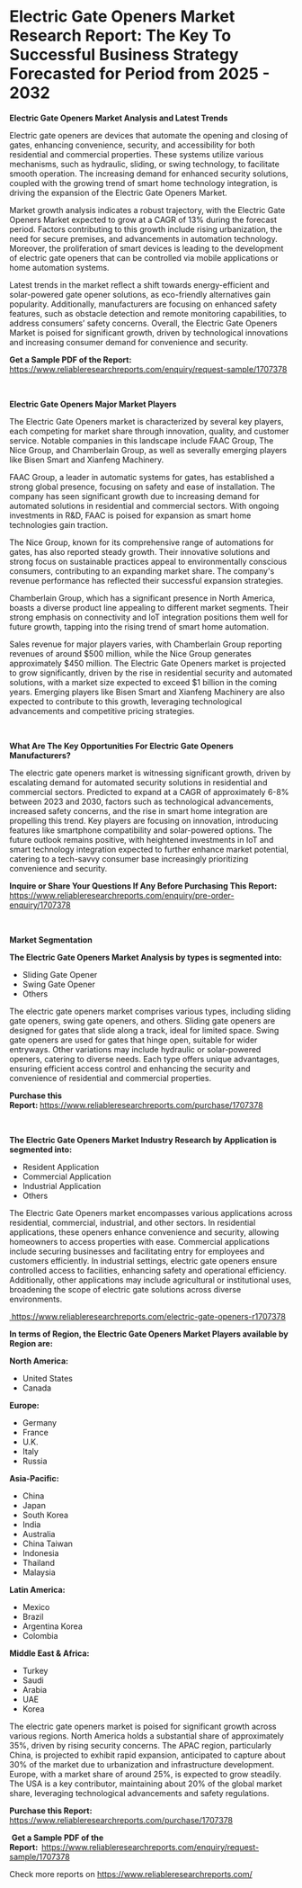 <p><h1>Electric Gate Openers Market Research Report: The Key To Successful Business Strategy Forecasted for Period from 2025 - 2032</h1></p><p><strong>Electric Gate Openers Market Analysis and Latest Trends</strong></p>
<p><p>Electric gate openers are devices that automate the opening and closing of gates, enhancing convenience, security, and accessibility for both residential and commercial properties. These systems utilize various mechanisms, such as hydraulic, sliding, or swing technology, to facilitate smooth operation. The increasing demand for enhanced security solutions, coupled with the growing trend of smart home technology integration, is driving the expansion of the Electric Gate Openers Market.</p><p>Market growth analysis indicates a robust trajectory, with the Electric Gate Openers Market expected to grow at a CAGR of 13% during the forecast period. Factors contributing to this growth include rising urbanization, the need for secure premises, and advancements in automation technology. Moreover, the proliferation of smart devices is leading to the development of electric gate openers that can be controlled via mobile applications or home automation systems.</p><p>Latest trends in the market reflect a shift towards energy-efficient and solar-powered gate opener solutions, as eco-friendly alternatives gain popularity. Additionally, manufacturers are focusing on enhanced safety features, such as obstacle detection and remote monitoring capabilities, to address consumers’ safety concerns. Overall, the Electric Gate Openers Market is poised for significant growth, driven by technological innovations and increasing consumer demand for convenience and security.</p></p>
<p><strong>Get a Sample PDF of the Report:&nbsp;</strong> <a href="https://www.reliableresearchreports.com/enquiry/request-sample/1707378?utm_campaign=31&utm_medium=2&utm_source=Github&utm_content=ia&utm_term=10042025&utm_id=electric-gate-openers">https://www.reliableresearchreports.com/enquiry/request-sample/1707378</a></p>
<p>&nbsp;</p>
<p><strong>Electric Gate Openers Major Market Players</strong></p>
<p><p>The Electric Gate Openers market is characterized by several key players, each competing for market share through innovation, quality, and customer service. Notable companies in this landscape include FAAC Group, The Nice Group, and Chamberlain Group, as well as severally emerging players like Bisen Smart and Xianfeng Machinery.</p><p>FAAC Group, a leader in automatic systems for gates, has established a strong global presence, focusing on safety and ease of installation. The company has seen significant growth due to increasing demand for automated solutions in residential and commercial sectors. With ongoing investments in R&D, FAAC is poised for expansion as smart home technologies gain traction.</p><p>The Nice Group, known for its comprehensive range of automations for gates, has also reported steady growth. Their innovative solutions and strong focus on sustainable practices appeal to environmentally conscious consumers, contributing to an expanding market share. The company's revenue performance has reflected their successful expansion strategies.</p><p>Chamberlain Group, which has a significant presence in North America, boasts a diverse product line appealing to different market segments. Their strong emphasis on connectivity and IoT integration positions them well for future growth, tapping into the rising trend of smart home automation.</p><p>Sales revenue for major players varies, with Chamberlain Group reporting revenues of around $500 million, while the Nice Group generates approximately $450 million. The Electric Gate Openers market is projected to grow significantly, driven by the rise in residential security and automated solutions, with a market size expected to exceed $1 billion in the coming years. Emerging players like Bisen Smart and Xianfeng Machinery are also expected to contribute to this growth, leveraging technological advancements and competitive pricing strategies.</p></p>
<p>&nbsp;</p>
<p><strong>What Are The Key Opportunities For Electric Gate Openers Manufacturers?</strong></p>
<p><p>The electric gate openers market is witnessing significant growth, driven by escalating demand for automated security solutions in residential and commercial sectors. Predicted to expand at a CAGR of approximately 6-8% between 2023 and 2030, factors such as technological advancements, increased safety concerns, and the rise in smart home integration are propelling this trend. Key players are focusing on innovation, introducing features like smartphone compatibility and solar-powered options. The future outlook remains positive, with heightened investments in IoT and smart technology integration expected to further enhance market potential, catering to a tech-savvy consumer base increasingly prioritizing convenience and security.</p></p>
<p><strong>Inquire or Share Your Questions If Any Before Purchasing This Report:</strong> <a href="https://www.reliableresearchreports.com/enquiry/pre-order-enquiry/1707378?utm_campaign=31&utm_medium=2&utm_source=Github&utm_content=ia&utm_term=10042025&utm_id=electric-gate-openers">https://www.reliableresearchreports.com/enquiry/pre-order-enquiry/1707378</a></p>
<p>&nbsp;</p>
<p><strong>Market Segmentation</strong></p>
<p><strong>The Electric Gate Openers Market Analysis by types is segmented into:</strong></p>
<p><ul><li>Sliding Gate Opener</li><li>Swing Gate Opener</li><li>Others</li></ul></p>
<p><p>The electric gate openers market comprises various types, including sliding gate openers, swing gate openers, and others. Sliding gate openers are designed for gates that slide along a track, ideal for limited space. Swing gate openers are used for gates that hinge open, suitable for wider entryways. Other variations may include hydraulic or solar-powered openers, catering to diverse needs. Each type offers unique advantages, ensuring efficient access control and enhancing the security and convenience of residential and commercial properties.</p></p>
<p><strong>Purchase this Report:&nbsp;</strong><a href="https://www.reliableresearchreports.com/purchase/1707378?utm_campaign=31&utm_medium=2&utm_source=Github&utm_content=ia&utm_term=10042025&utm_id=electric-gate-openers">https://www.reliableresearchreports.com/purchase/1707378</a></p>
<p>&nbsp;</p>
<p><strong>The Electric Gate Openers Market Industry Research by Application is segmented into:</strong></p>
<p><ul><li>Resident Application</li><li>Commercial Application</li><li>Industrial Application</li><li>Others</li></ul></p>
<p><p>The Electric Gate Openers market encompasses various applications across residential, commercial, industrial, and other sectors. In residential applications, these openers enhance convenience and security, allowing homeowners to access properties with ease. Commercial applications include securing businesses and facilitating entry for employees and customers efficiently. In industrial settings, electric gate openers ensure controlled access to facilities, enhancing safety and operational efficiency. Additionally, other applications may include agricultural or institutional uses, broadening the scope of electric gate solutions across diverse environments.</p></p>
<p><a href="https://www.reliableresearchreports.com/electric-gate-openers-r1707378?utm_campaign=31&utm_medium=2&utm_source=Github&utm_content=ia&utm_term=10042025&utm_id=electric-gate-openers">&nbsp;https://www.reliableresearchreports.com/electric-gate-openers-r1707378</a></p>
<p><strong>In terms of Region, the Electric Gate Openers Market Players available by Region are:</strong></p>
<p>
    <p> <strong> North America: </strong>
        <ul>
            <li>United States</li>
            <li>Canada</li>
        </ul>
        </p> 
    <p> <strong> Europe: </strong>
        <ul>
            <li>Germany</li>
            <li>France</li>
            <li>U.K.</li>
            <li>Italy</li>
            <li>Russia</li>
        </ul>
        </p> 
    <p> <strong> Asia-Pacific: </strong>
        <ul>
            <li>China</li>
            <li>Japan</li>
            <li>South Korea</li>
            <li>India</li>
            <li>Australia</li>
            <li>China Taiwan</li>
            <li>Indonesia</li>
            <li>Thailand</li>
            <li>Malaysia</li>
        </ul>
        </p> 
    <p> <strong> Latin America: </strong>
        <ul>
            <li>Mexico</li>
            <li>Brazil</li>
            <li>Argentina Korea</li>
            <li>Colombia</li>
        </ul>
        </p> 
    <p> <strong> Middle East & Africa: </strong>
        <ul>
            <li>Turkey</li>
            <li>Saudi</li>
            <li>Arabia</li>
            <li>UAE</li>
            <li>Korea</li>
        </ul>
    </p>
    </p>
<p><p>The electric gate openers market is poised for significant growth across various regions. North America holds a substantial share of approximately 35%, driven by rising security concerns. The APAC region, particularly China, is projected to exhibit rapid expansion, anticipated to capture about 30% of the market due to urbanization and infrastructure development. Europe, with a market share of around 25%, is expected to grow steadily. The USA is a key contributor, maintaining about 20% of the global market share, leveraging technological advancements and safety regulations.</p></p>
<p><strong>Purchase this Report: </strong><a href="https://www.reliableresearchreports.com/purchase/1707378?utm_campaign=31&utm_medium=2&utm_source=Github&utm_content=ia&utm_term=10042025&utm_id=electric-gate-openers">https://www.reliableresearchreports.com/purchase/1707378</a></p>
<p>&nbsp;<strong>Get a Sample PDF of the Report:&nbsp;&nbsp;</strong><a href="https://www.reliableresearchreports.com/enquiry/request-sample/1707378?utm_campaign=31&utm_medium=2&utm_source=Github&utm_content=ia&utm_term=10042025&utm_id=electric-gate-openers">https://www.reliableresearchreports.com/enquiry/request-sample/1707378</a></p>
<p><strong></strong></p>
<p>Check more reports on <a href="https://www.reliableresearchreports.com/?utm_campaign=31&utm_medium=2&utm_source=Github&utm_content=ia&utm_term=10042025&utm_id=electric-gate-openers">https://www.reliableresearchreports.com/</a></p>
